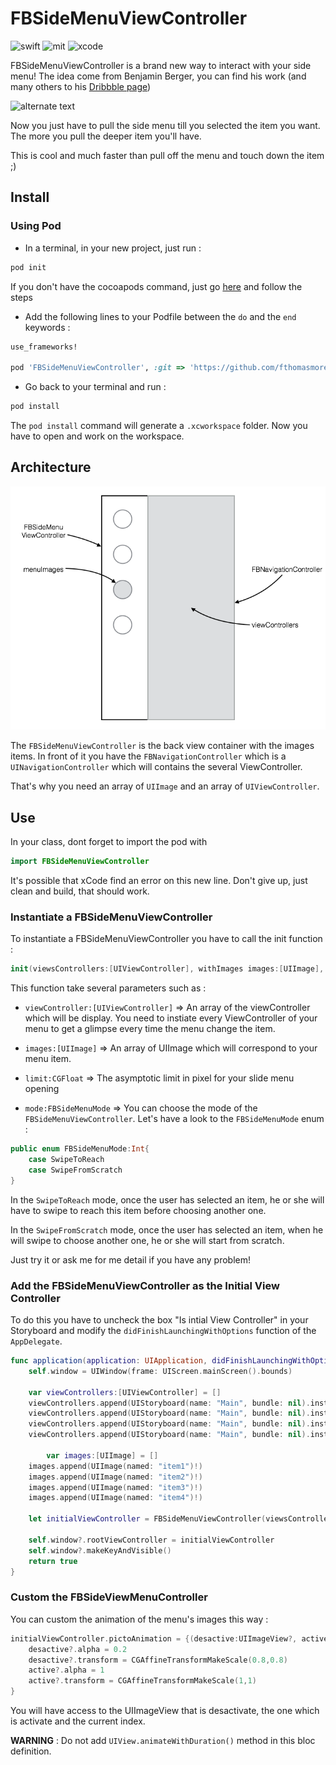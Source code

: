 # FBSideMenuViewController
![swift](https://img.shields.io/badge/swift-2.0-orange.svg)
![mit](https://img.shields.io/badge/licence-MIT-lightgrey.svg)
![xcode](https://img.shields.io/badge/xcode-7.0-blue.svg)

FBSideMenuViewController is a brand new way to interact with your side menu! The idea come from Benjamin Berger, you can find his work (and many others to his [Dribbble page](https://dribbble.com/benjaminberger))

![alternate text](https://d13yacurqjgara.cloudfront.net/users/374035/screenshots/1897399/navigation.gif)

Now you just have to pull the side menu till you selected the item you want. The more you pull the deeper item you'll have.

This is cool and much faster than pull off the menu and touch down the item ;)

## Install

### Using Pod

- In a terminal, in your new project, just run :

```sh
pod init
```
If you don't have the cocoapods command, just go [here]() and follow the steps

- Add the following lines to your Podfile between the ```do``` and the ```end``` keywords :

```ruby
use_frameworks!

pod 'FBSideMenuViewController', :git => 'https://github.com/fthomasmorel/FBSideMenuViewController.git'
```

- Go back to your terminal and run :

```sh
pod install
```

The ```pod install``` command will generate a ```.xcworkspace``` folder. Now you have to open and work on the workspace.

## Architecture

![Architecture](img/schemaArchitecture.png)

The ```FBSideMenuViewController``` is the back view container with the images items. In front of it you have the ```FBNavigationController``` which is a ```UINavigationController``` which will contains the several ViewController.

That's why you need an array of ```UIImage``` and an array of ```UIViewController```.

## Use

In your class, dont forget to import the pod with 

```swift
import FBSideMenuViewController
```

It's possible that xCode find an error on this new line. Don't give up, just clean and build, that should work.

### Instantiate a FBSideMenuViewController

To instantiate a FBSideMenuViewController you have to call the init function :

```swift
init(viewsControllers:[UIViewController], withImages images:[UIImage], forLimit limit:CGFloat, withMode mode:FBSideMenuMode)
```

This function take several parameters such as :

- ```viewController:[UIViewController]``` => An array of the viewController which will be display. You need to instiate every ViewController of your menu to get a glimpse every time the menu change the item.

- ```images:[UIImage]``` => An array of UIImage which will correspond to your menu item.

- ```limit:CGFloat``` => The asymptotic limit in pixel for your slide menu opening

- ```mode:FBSideMenuMode``` => You can choose the mode of the ```FBSideMenuViewController```. Let's have a look to the ```FBSideMenuMode``` enum : 

```swift
public enum FBSideMenuMode:Int{
    case SwipeToReach
    case SwipeFromScratch
}
```

In the ```SwipeToReach``` mode, once the user has selected an item, he or she will have to swipe to reach this item before choosing another one.

In the ```SwipeFromScratch``` mode, once the user has selected an item, when he will swipe to choose another one, he or she will start from scratch.

Just try it or ask me for me detail if you have any problem!


### Add the FBSideMenuViewController as the Initial View Controller

To do this you have to uncheck the box "Is intial View Controller" in your Storyboard and modify the ```didFinishLaunchingWithOptions``` function of the ```AppDelegate```.

```swift
func application(application: UIApplication, didFinishLaunchingWithOptions launchOptions: [NSObject: AnyObject]?) -> Bool {
	self.window = UIWindow(frame: UIScreen.mainScreen().bounds)

	var viewControllers:[UIViewController] = []
   	viewControllers.append(UIStoryboard(name: "Main", bundle: nil).instantiateViewControllerWithIdentifier("vc1"))
 	viewControllers.append(UIStoryboard(name: "Main", bundle: nil).instantiateViewControllerWithIdentifier("vc2"))
  	viewControllers.append(UIStoryboard(name: "Main", bundle: nil).instantiateViewControllerWithIdentifier("vc3"))
 	viewControllers.append(UIStoryboard(name: "Main", bundle: nil).instantiateViewControllerWithIdentifier("vc4"))
        
        var images:[UIImage] = []
 	images.append(UIImage(named: "item1")!)
  	images.append(UIImage(named: "item2")!)
   	images.append(UIImage(named: "item3")!)
  	images.append(UIImage(named: "item4")!)

	let initialViewController = FBSideMenuViewController(viewsControllers: viewControllers, withImages: images, forLimit: 300, withMode: FBSideMenuMode.SwipeFromScratch)

	self.window?.rootViewController = initialViewController
	self.window?.makeKeyAndVisible()
	return true
}
```

### Custom the FBSideViewMenuController

You can custom the animation of the menu's images this way :

```swift
initialViewController.pictoAnimation = {(desactive:UIImageView?, active:UIImageView?, index:Int)-> Void in
	desactive?.alpha = 0.2
	desactive?.transform = CGAffineTransformMakeScale(0.8,0.8)
	active?.alpha = 1
	active?.transform = CGAffineTransformMakeScale(1,1)
}
```

You will have access to the UIImageView that is desactivate, the one which is activate and the current index.

**WARNING** : Do not add ```UIView.animateWithDuration()``` method in this bloc definition. 